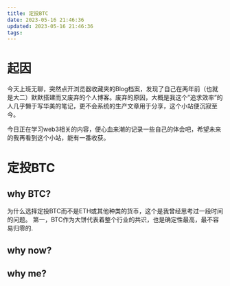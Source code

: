 ```yaml
---
title: 定投BTC
date: 2023-05-16 21:46:36
updated: 2023-05-16 21:46:36
tags:
---
```

# 起因

今天上班无聊，突然点开浏览器收藏夹的Blog档案，发现了自己在两年前（也就是大二）默默搭建而又废弃的个人博客。废弃的原因，大概是我这个”追求效率”的人几乎懒于写华美的笔记，更不会系统的生产文章用于分享，这个小站便沉寂至今。

今日正在学习web3相关的内容，便心血来潮的记录一些自己的体会吧，希望未来的我再看到这个小站，能有一番收获。

# 定投BTC
## why BTC?
为什么选择定投BTC而不是ETH或其他种类的货币，这个是我曾经思考过一段时间的问题。
第一，BTC作为大饼代表着整个行业的共识，也是确定性最高，最不容易归零的.

## why now?

## why me?
